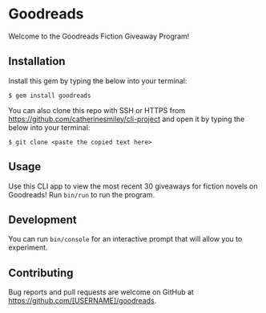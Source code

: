 # Goodreads

Welcome to the Goodreads Fiction Giveaway Program!

## Installation

Install this gem by typing the below into your terminal:

    $ gem install goodreads

You can also clone this repo with SSH or HTTPS from https://github.com/catherinesmiley/cli-project and open it by typing the below into your terminal:

    $ git clone <paste the copied text here>

## Usage

Use this CLI app to view the most recent 30 giveaways for fiction novels on Goodreads! Run `bin/run` to run the program.

## Development

You can run `bin/console` for an interactive prompt that will allow you to experiment. 

## Contributing

Bug reports and pull requests are welcome on GitHub at https://github.com/[USERNAME]/goodreads.

